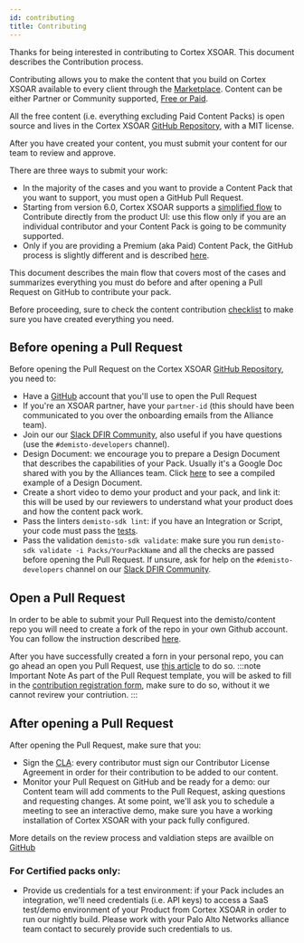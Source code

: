 ```yaml
---
id: contributing
title: Contributing 
---
```


Thanks for being interested in contributing to Cortex XSOAR. This document describes the Contribution process.

Contributing allows you to make the content that you build on Cortex XSOAR available to every client through the  [Marketplace](../partners/marketplace). Content can be either Partner or Community supported, [Free or Paid](../partners/marketplace#pricing).

All the free content (i.e. everything excluding Paid Content Packs) is open source and lives in the Cortex XSOAR [GitHub Repository](https://github.com/demisto/content), with a MIT license.

After you have created your content, you must submit your content for our team to review and approve.

There are three ways to submit your work:
 - In the majority of the cases and you want to provide a Content Pack that you want to support, you must open a GitHub Pull Request.
 - Starting from version 6.0, Cortex XSOAR supports a [simplified flow](../contributing/marketplace) to Contribute directly from the product UI: use this flow only if you are an individual contributor and your Content Pack is going to be community supported.
 - Only if you are providing a Premium (aka Paid) Content Pack, the GitHub process is slightly different and is described [here](../integrations/premium_packs).

 This document describes the main flow that covers most of the cases and summarizes everything you must do before and after opening a Pull Request on GitHub to contribute your pack.

Before proceeding, sure to check the content contribution [checklist](../contributing/checklist) to make sure you have created everything you need.

## Before opening a Pull Request

Before opening the Pull Request on the Cortex XSOAR [GitHub Repository](https://github.com/demisto/content), you need to:

- Have a [GitHub](https://github.com) account that you'll use to open the Pull Request
- If you're an XSOAR partner, have your `partner-id` (this should have been communicated to you over the onboarding emails from the Alliance team).
- Join our our [Slack DFIR Community](https://www.demisto.com/community/), also useful if you have questions (use the `#demisto-developers` channel).
- Design Document: we encourage you to prepare a Design Document that describes the capabilities of your Pack. Usually it's a Google Doc shared with you by the Alliances team. Click [here](https://docs.google.com/document/d/1wETtBEKg37PHNU8tYeB56M1LE314ux086z3HFeF_cX0) to see a compiled example of a Design Document.
- Create a short video to demo your product and your pack, and link it: this will be used by our reviewers to understand what your product does and how the content pack work.
- Pass the linters `demisto-sdk lint`: if you have an Integration or Script, your code must pass the [tests](../tutorials/tut-setup-dev#step-5-run-the-linter-and-unit-tests).
- Pass the validation `demisto-sdk validate`: make sure you run `demisto-sdk validate -i Packs/YourPackName` and all the checks are passed before opening the Pull Request. If unsure, ask for help on the `#demisto-developers` channel on our [Slack DFIR Community](https://www.demisto.com/community/).

## Open a Pull Request

In order to be able to submit your Pull Request into the demisto/content repo you will need to create a fork of the repo in your own Github account. You can follow the instruction described [here](https://guides.github.com/activities/forking/).

After you have successfully created a forn in your personal repo, you can go ahead an open you Pull Request, use [this article](https://help.github.com/articles/creating-a-pull-request-from-a-fork/) to do so.
:::note Important Note
As part of the Pull Request template, you will be asked to fill in the [contribution registration form](https://forms.gle/XDfxU4E61ZwEESSMA), make sure to do so, without it we cannot revirew your contriution.
:::


## After opening a Pull Request

After opening the Pull Request, make sure that you:

- Sign the [CLA](https://github.com/demisto/content/blob/master/docs/cla.pdf): every contributor must sign our Contributor License Agreement in order for their contribution to be added to our content.
- Monitor your Pull Request on GitHub and be ready for a demo: our Content team will add comments to the Pull Request, asking questions and requesting changes. At some point, we'll ask you to schedule a meeting to see an interactive demo, make sure you have a working installation of Cortex XSOAR with your pack fully configured.

More details on the review process and valdiation steps are availble on [GitHub](https://github.com/demisto/content/blob/master/CONTRIBUTING.md)

### For Certified packs only:
- Provide us credentials for a test environment: if your Pack includes an integration, we'll need credentials (i.e. API keys) to access a SaaS test/demo environment of your Product from Cortex XSOAR in order to run our nightly build. Please work with your Palo Alto Networks alliance team contact to securely provide such credentials to us.
